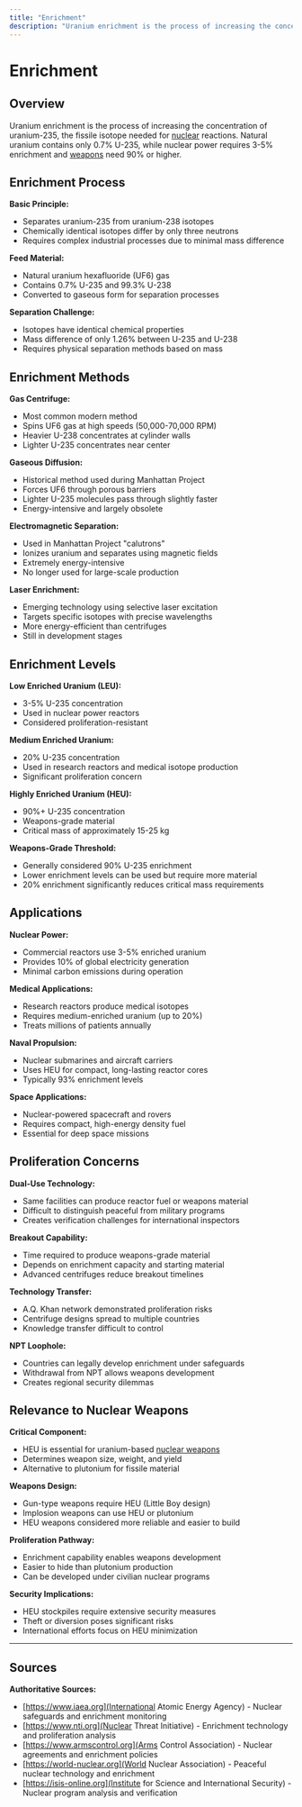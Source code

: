 ```yaml
---
title: "Enrichment"
description: "Uranium enrichment is the process of increasing the concentration of uranium-235, the fissile isotope needed for nuclear reactions."
---
```


# Enrichment

## Overview

Uranium enrichment is the process of increasing the concentration of uranium-235, the fissile isotope needed for [nuclear](/history/weapons-technology/nuclear-weapons-design) reactions. Natural uranium contains only 0.7% U-235, while nuclear power requires 3-5% enrichment and [weapons](/terms/nuclear-effects/yield-comparison) need 90% or higher.

## Enrichment Process

**Basic Principle:**
- Separates uranium-235 from uranium-238 isotopes
- Chemically identical isotopes differ by only three neutrons
- Requires complex industrial processes due to minimal mass difference

**Feed Material:**
- Natural uranium hexafluoride (UF6) gas
- Contains 0.7% U-235 and 99.3% U-238
- Converted to gaseous form for separation processes

**Separation Challenge:**
- Isotopes have identical chemical properties
- Mass difference of only 1.26% between U-235 and U-238
- Requires physical separation methods based on mass

## Enrichment Methods

**Gas Centrifuge:**
- Most common modern method
- Spins UF6 gas at high speeds (50,000-70,000 RPM)
- Heavier U-238 concentrates at cylinder walls
- Lighter U-235 concentrates near center

**Gaseous Diffusion:**
- Historical method used during Manhattan Project
- Forces UF6 through porous barriers
- Lighter U-235 molecules pass through slightly faster
- Energy-intensive and largely obsolete

**Electromagnetic Separation:**
- Used in Manhattan Project "calutrons"
- Ionizes uranium and separates using magnetic fields
- Extremely energy-intensive
- No longer used for large-scale production

**Laser Enrichment:**
- Emerging technology using selective laser excitation
- Targets specific isotopes with precise wavelengths
- More energy-efficient than centrifuges
- Still in development stages

## Enrichment Levels

**Low Enriched Uranium (LEU):**
- 3-5% U-235 concentration
- Used in nuclear power reactors
- Considered proliferation-resistant

**Medium Enriched Uranium:**
- 20% U-235 concentration
- Used in research reactors and medical isotope production
- Significant proliferation concern

**Highly Enriched Uranium (HEU):**
- 90%+ U-235 concentration
- Weapons-grade material
- Critical mass of approximately 15-25 kg

**Weapons-Grade Threshold:**
- Generally considered 90% U-235 enrichment
- Lower enrichment levels can be used but require more material
- 20% enrichment significantly reduces critical mass requirements

## Applications

**Nuclear Power:**
- Commercial reactors use 3-5% enriched uranium
- Provides 10% of global electricity generation
- Minimal carbon emissions during operation

**Medical Applications:**
- Research reactors produce medical isotopes
- Requires medium-enriched uranium (up to 20%)
- Treats millions of patients annually

**Naval Propulsion:**
- Nuclear submarines and aircraft carriers
- Uses HEU for compact, long-lasting reactor cores
- Typically 93% enrichment levels

**Space Applications:**
- Nuclear-powered spacecraft and rovers
- Requires compact, high-energy density fuel
- Essential for deep space missions

## Proliferation Concerns

**Dual-Use Technology:**
- Same facilities can produce reactor fuel or weapons material
- Difficult to distinguish peaceful from military programs
- Creates verification challenges for international inspectors

**Breakout Capability:**
- Time required to produce weapons-grade material
- Depends on enrichment capacity and starting material
- Advanced centrifuges reduce breakout timelines

**Technology Transfer:**
- A.Q. Khan network demonstrated proliferation risks
- Centrifuge designs spread to multiple countries
- Knowledge transfer difficult to control

**NPT Loophole:**
- Countries can legally develop enrichment under safeguards
- Withdrawal from NPT allows weapons development
- Creates regional security dilemmas

## Relevance to Nuclear Weapons

**Critical Component:**
- HEU is essential for uranium-based [nuclear weapons](/terms/weapons-delivery/tactical-nuclear-weapons)
- Determines weapon size, weight, and yield
- Alternative to plutonium for fissile material

**Weapons Design:**
- Gun-type weapons require HEU (Little Boy design)
- Implosion weapons can use HEU or plutonium
- HEU weapons considered more reliable and easier to build

**Proliferation Pathway:**
- Enrichment capability enables weapons development
- Easier to hide than plutonium production
- Can be developed under civilian nuclear programs

**Security Implications:**
- HEU stockpiles require extensive security measures
- Theft or diversion poses significant risks
- International efforts focus on HEU minimization

---

## Sources

**Authoritative Sources:**

- [https://www.iaea.org](International Atomic Energy Agency) - Nuclear safeguards and enrichment monitoring
- [https://www.nti.org](Nuclear Threat Initiative) - Enrichment technology and proliferation analysis
- [https://www.armscontrol.org](Arms Control Association) - Nuclear agreements and enrichment policies
- [https://world-nuclear.org](World Nuclear Association) - Peaceful nuclear technology and enrichment
- [https://isis-online.org](Institute for Science and International Security) - Nuclear program analysis and verification